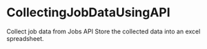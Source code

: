 # CollectingJobDataUsingAPI
Collect job data from Jobs API Store the collected data into an excel spreadsheet.
